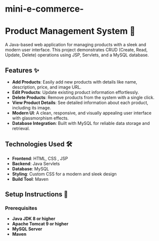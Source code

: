 # mini-e-commerce-

# Product Management System 🛒

A Java-based web application for managing products  with a sleek and modern user interface. This project demonstrates CRUD (Create, Read, Update, Delete) operations using JSP, Servlets, and a MySQL database.

## Features ✨
- **Add Products**: Easily add new products with details like name, description, price, and image URL.
- **Edit Products**: Update existing product information effortlessly.
- **Delete Products**: Remove products from the system with a single click.
- **View Product Details**: See detailed information about each product, including its image.
- **Modern UI**: A clean, responsive, and visually appealing user interface with glassmorphism effects.
- **Database Integration**: Built with MySQL for reliable data storage and retrieval.

## Technologies Used 🛠️
- **Frontend**: HTML, CSS , JSP
- **Backend**: Java Servlets
- **Database**: MySQL
- **Styling**: Custom CSS for a modern and sleek design
- **Build Tool**: Maven 


## Setup Instructions 🚀

### Prerequisites
- **Java JDK 8 or higher**
- **Apache Tomcat 9 or higher**
- **MySQL Server**
- **Maven** 

